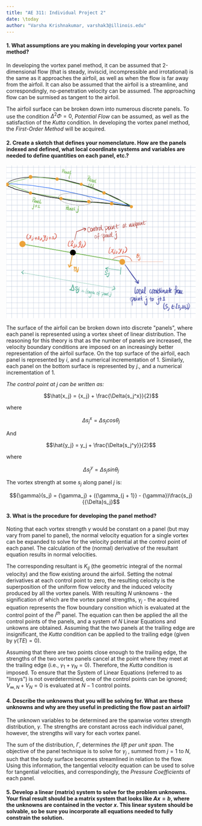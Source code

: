 ```yaml
---
title: "AE 311: Individual Project 2"
date: \today
author: "Varsha Krishnakumar, varshak3@illinois.edu"
---  
```


#### **1. What assumptions are you making in developing your vortex panel method?**


In developing the vortex panel method, it can be assumed that 2-dimensional flow (that is steady, inviscid, incompressible and irrotational) is the same as it approaches the airfoil, as well as when the flow is far away from the airfoil. It can also be assumed that the airfoil is a streamline, and correspondingly, no-penetration velocity can be assumed. The approaching flow can be surmised as tangent to the airfoil. 

The airfoil surface can be broken down into numerous discrete panels. To use the condition ${{\Delta^2}{\Phi} = 0}$, *Potential Flow* can be assumed, as well as the satisfaction of the *Kutta* condition. In developing the vortex panel method, the *First-Order Method* will be acquired. 

#### **2. Create a sketch that defines your nomenclature. How are the panels indexed and defined, what local coordinate systems and variables are needed to define quantities on each panel, etc.?** 

![alt text](Q2sketch.PNG "Sketch of sample airfoil containing singular panel analysis")


The surface of the airfoil can be broken down into discrete "panels", where each panel is represented using a vortex sheet of linear distribution. The reasoning for this theory is that as the number of panels are increased, the velocity boundary conditions are imposed on an increasingly better representation of the airfoil surface. On the top surface of the airfoil, each panel is represented by $i$, and a numerical incrementation of 1. Similarly, each panel on the bottom surface is represented by $j$., and a numerical incrementation of 1. 

*The control point at j can be written as:* 


$$\hat{x_j} = {x_j} + \frac{\Delta{s_j^x}}{2}$$

where 

$${\Delta}s_j^x = {\Delta}s_j cos{\theta_j}$$

And

$$\hat{y_j} = y_j + \frac{\Delta{s_j^y}}{2}$$

where

$$\Delta{s_j^y} = {\Delta}s_j sin{\theta_j}$$

The vortex strength at some $s_j$ along panel $j$ is:

$${\gamma}(s_j) = {\gamma_j} + ({\gamma_{j + 1}} - {\gamma})\frac{s_j}{{\Delta}s_j}$$




#### **3. What is the procedure for developing the panel method?**

Noting that each vortex strength $\gamma$ would be constant on a panel (but may vary from panel to panel), the normal velocity equation for a single vortex can be expanded to solve for the velocity potential at the control point of each panel. The calculation of the (normal) derivative of the resultant equation results in normal velocities. 

The corresponding resultant is ${K_{ij}}$ (the geometric integral of the normal velocity) and the flow existing around the airfoil. Setting the notmal derivatives at each control point to zero, the resulting celocity is the superposition of the uniform flow velocity and the induced velocity produced by all the vortex panels. With resulting $N$ unknowns - the signification of which are the vortex panel strengths, $\gamma_{j}$ - the acquired equation represents the flow boundary consition which is evaluated at the control point of the $i^{th}$ panel. The equation can then be applied the all the control points of the panels, and a system of $N$ Linear Equations and unkowns are obtained. Assuming that the two panels at the trailing edge are insignificant, the *Kutta* condition can be applied to the trailing edge (given by $\gamma(TE) = 0$). 

Assuming that there are two points close enough to the trailing edge, the strengths of the two vortex panels cancel at the point where they meet at the trailing edge (i.e., $\gamma_1 + \gamma_N = 0$). Therefore, the *Kutta* condition is imposed. To ensure that the System of Linear Equations (referred to as "linsys") is not overdetermined, one of the control points can be ignored; $V_{\infty, N} + V_N = 0$ is evaluated at $N - 1$ control points. 

#### **4. Describe the unknowns that you will be solving for. What are these unknowns and why are they useful in predicting the flow past an airfoil?**

The unknown variables to be determined are the spanwise vortex strength distribution, $\gamma$. The strengths are constant across each individual panel, however, the strengths will vary for each vortex panel.

The sum of the distribution, $\Gamma$, determines *the lift per unit span*. The objective of the panel technique is to solve for $\gamma_j$ , summed from $j = 1$ to $N$, such that the body surface becomes streamlined in relation to the flow. Using this information, the tangential velocity equation can be used to solve for tangential velocities, and correspondingly, the *Pressure Coefficients* of each panel.

#### **5. Develop a linear (matrix) system to solve for the problem unknowns. Your final result should be a matrix system that looks like $Ax = b$, where the unknowns are contained in the vector $x$. This linear system should be solvable, so be sure you incorporate all equations needed to fully constrain the solution.**

